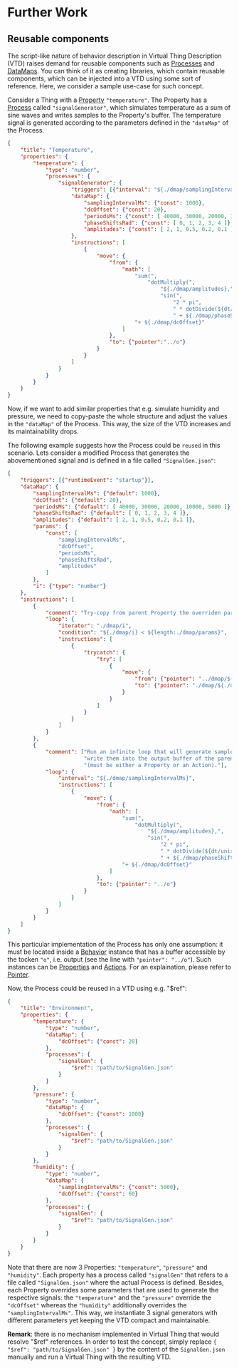 # Further Work

## Reusable components
The script-like nature of behavior description in Virtual Thing Description (VTD) raises demand for reusable components such as [Processes] and [DataMaps][DataMap]. You can think of it as creating libraries, which contain reusable components, which can be injected into a VTD using some sort of reference. Here, we consider a sample use-case for such concept.

Consider a Thing with a [Property] `"temperature"`. The Property has a [Process] called `"signalGenerator"`, which simulates temperature as a sum of sine waves and writes samples to the Property's buffer. The temperature signal is generated according to the parameters defined in the `"dataMap"` of the Process.
```JSON
{
    "title": "Temperature",
    "properties": {
        "temperature": {
            "type": "number",
            "processes": {
                "signalGenerator": {
                    "triggers": [{"interval": "${./dmap/samplingIntervalMs}"}],
                    "dataMap": {                  
                        "samplingIntervalMs": {"const": 1000},
                        "dcOffset": {"const": 20},                
                        "periodsMs": {"const": [ 40000, 30000, 20000, 10000, 5000 ]},
                        "phaseShiftsRad": {"const": [ 0, 1, 2, 3, 4 ]},
                        "amplitudes": {"const": [ 2, 1, 0.5, 0.2, 0.1 ]}
                    },
                    "instructions": [
                        {
                            "move": {
                                "from": {
                                    "math": [
                                        "sum(",
                                            "dotMultiply(",
                                                "${./dmap/amplitudes},",
                                                "sin(",
                                                    "2 * pi",
                                                    " * dotDivide(${dt/unix} % ${./dmap/periodsMs}, ${./dmap/periodsMs})",
                                                    " + ${./dmap/phaseShiftsRad})))",
                                        "+ ${./dmap/dcOffset}"
                                    ]
                                },
                                "to": {"pointer":"../o"}
                            }
                        }
                    ]
                }
            }
        }
    }
}
```
Now, if we want to add similar properties that e.g. simulate humidity and pressure, we need to copy-paste the whole structure and adjust the values in the `"dataMap"` of the Process. This way, the size of the VTD increases and its maintainability drops.

The following example suggests how the Process could be `reused` in this scenario. Lets consider a modified Process that generates the abovementioned signal and is defined in a file called `"SignalGen.json"`:

```JSON
{
    "triggers": [{"runtimeEvent": "startup"}],
    "dataMap": {                  
        "samplingIntervalMs": {"default": 1000},
        "dcOffset": {"default": 20},                
        "periodsMs": {"default": [ 40000, 30000, 20000, 10000, 5000 ]},
        "phaseShiftsRad": {"default": [ 0, 1, 2, 3, 4 ]},
        "amplitudes": {"default": [ 2, 1, 0.5, 0.2, 0.1 ]},
        "params": {
            "const": [
                "samplingIntervalMs",
                "dcOffset",
                "periodsMs",
                "phaseShiftsRad",
                "amplitudes"
            ]
        },
        "i": {"type": "number"}
    },
    "instructions": [
        {
            "comment": "Try-copy from parent Property the overriden parameters.",
            "loop": {
                "iterator": "./dmap/i",
                "condition": "${./dmap/i} < ${length:./dmap/params}",
                "instructions": [
                    {
                        "trycatch": {
                            "try": [
                                {
                                    "move": {
                                        "from": {"pointer": "../dmap/${./dmap/params/${./dmap/i}}"},
                                        "to": {"pointer": "./dmap/${./dmap/params/${./dmap/i}}"}
                                    }
                                }
                            ]
                        }
                    }
                ]
            }
        },
        {
            "comment": ["Run an infinite loop that will generate samples and ",
                        "write them into the output buffer of the parent entity",
                        "(must be either a Property or an Action)."],
            "loop": {
                "interval": "${./dmap/samplingIntervalMs}",
                "instructions": [
                    {
                        "move": {
                            "from": {
                                "math": [
                                    "sum(",
                                        "dotMultiply(",
                                            "${./dmap/amplitudes},",
                                            "sin(",
                                                "2 * pi",
                                                " * dotDivide(${dt/unix} % ${./dmap/periodsMs}, ${./dmap/periodsMs})",
                                                " + ${./dmap/phaseShiftsRad})))",
                                    "+ ${./dmap/dcOffset}"
                                ]
                            },
                            "to": {"pointer": "../o"}
                        }
                    }
                ]
            }
        }            
    ]
}
```
This particular implementation of the Process has only one assumption: it must be located inside a [Behavior] instance that has a buffer accessible by the tocken `"o"`, i.e. output (see the line with `"pointer": "../o"`). Such instances can be [Properties][Property] and [Actions][Action]. For an explaination, please refer to [Pointer].

Now, the Process could be reused in a VTD using e.g. "$ref":

```JSON
{
    "title": "Environment",
    "properties": {
        "temperature": {
            "type": "number",
            "dataMap": {                  
                "dcOffset": {"const": 20}
            },
            "processes": {
                "signalGen": {
                    "$ref": "path/to/SignalGen.json"
                }
            }
        },
        "pressure": {
            "type": "number",
            "dataMap": {                  
                "dcOffset": {"const": 1000}
            },
            "processes": {
                "signalGen": {
                    "$ref": "path/to/SignalGen.json"
                }
            }
        },
        "humidity": {
            "type": "number",
            "dataMap": {       
                "samplingIntervalMs": {"const": 5000},           
                "dcOffset": {"const": 60}
            },
            "processes": {
                "signalGen": {
                    "$ref": "path/to/SignalGen.json"
                }
            }
        }
    }
}
```
Note that there are now 3 Properties: `"temperature"`, `"pressure"` and `"humidity"`. Each property has a process called `"signalGen"` that refers to a file called `"SignalGen.json"` where the actual Process is defined. Besides, each Property overrides some parameters that are used to generate the respective signals: the `"temperature"` and the `"pressure"` override the `"dcOffset"` whereas the `"humidity"` additionally overrides the `"samplingIntervalMs"`. This way, we instantiate 3 signal generators with different parameters yet keeping the VTD compact and maintainable.

**Remark**: there is no mechanism implemented in Virtual Thing that would resolve "$ref" references. In order to test the concept, simply replace `{ "$ref": "path/to/SignalGen.json" }` by the content of the `SignalGen.json` manually and run a Virtual Thing with the resulting VTD.





[Property]: ./main_components/Property.md
[Action]: ./main_components/Action.md
[Process]: ./main_components/Process.md
[DataHolder]: ./main_components/DataHolder.md

[Pointer]: ./helper_components/Pointer.md

[Behavior]: Definitions.md#Component-With-Behavior-and-Behavior

[DataMap]: Architecture.md#DataMap
[Processes]: Architecture.md#Processes
